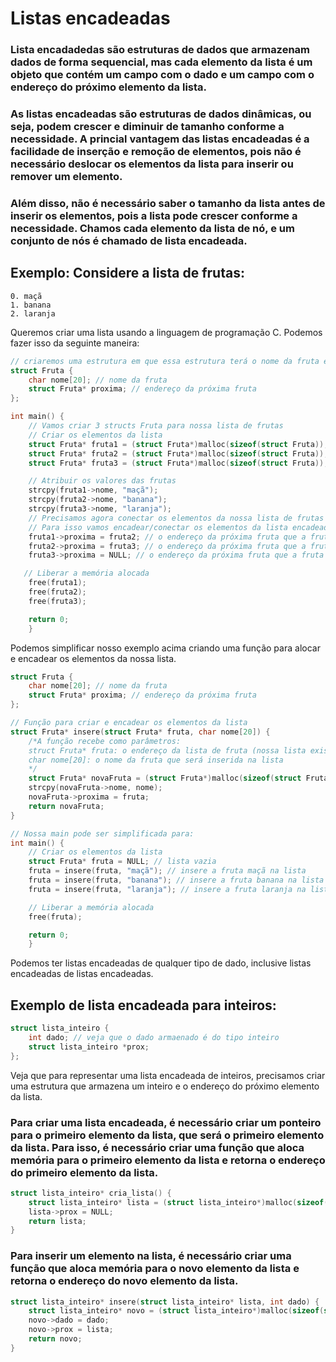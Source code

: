 # Listas encadeadas 

### Lista encadadedas são estruturas de dados que armazenam dados de forma sequencial, mas cada elemento da lista é um objeto que contém um campo com o dado e um campo com o endereço do próximo elemento da lista.

### As listas encadeadas são estruturas de dados dinâmicas, ou seja, podem crescer e diminuir de tamanho conforme a necessidade. A princial vantagem das listas encadeadas é a facilidade de inserção e remoção de elementos, pois não é necessário deslocar os elementos da lista para inserir ou remover um elemento. 

### Além disso, não é necessário saber o tamanho da lista antes de inserir os elementos, pois a lista pode crescer conforme a necessidade. Chamos cada elemento da lista de nó, e um conjunto de nós é chamado de lista encadeada. 

## Exemplo: Considere a lista de frutas: 
```
0. maçã
1. banana
2. laranja
```
Queremos criar uma lista usando a linguagem de programação C. Podemos fazer isso da seguinte maneira: 
```c
// criaremos uma estrutura em que essa estrutura terá o nome da fruta e o endereço da estrutura da próxima fruta 
struct Fruta {
    char nome[20]; // nome da fruta
    struct Fruta* proxima; // endereço da próxima fruta
};

int main() {
    // Vamos criar 3 structs Fruta para nossa lista de frutas
    // Criar os elementos da lista
    struct Fruta* fruta1 = (struct Fruta*)malloc(sizeof(struct Fruta));
    struct Fruta* fruta2 = (struct Fruta*)malloc(sizeof(struct Fruta));
    struct Fruta* fruta3 = (struct Fruta*)malloc(sizeof(struct Fruta));

    // Atribuir os valores das frutas
    strcpy(fruta1->nome, "maçã");
    strcpy(fruta2->nome, "banana");
    strcpy(fruta3->nome, "laranja");
    // Precisamos agora conectar os elementos da nossa lista de frutas
    // Para isso vamos encadear/conectar os elementos da lista encadeada
    fruta1->proxima = fruta2; // o endereço da próxima fruta que a fruta 1 vai armazenar é o endereço da fruta2
    fruta2->proxima = fruta3; // o endereço da próxima fruta que a fruta 2 vai armazenar é o endereço da fruta3
    fruta3->proxima = NULL; // o endereço da próxima fruta que a fruta 3 vai armazenar é NULL, pois não existe próxima fruta

   // Liberar a memória alocada
    free(fruta1);
    free(fruta2);
    free(fruta3);

    return 0;
    }
```

Podemos simplificar nosso exemplo acima criando uma função para alocar e encadear os elementos da nossa lista. 

```c
struct Fruta {
    char nome[20]; // nome da fruta
    struct Fruta* proxima; // endereço da próxima fruta
};

// Função para criar e encadear os elementos da lista
struct Fruta* insere(struct Fruta* fruta, char nome[20]) {
    /*A função recebe como parâmetros: 
    struct Fruta* fruta: o endereço da lista de fruta (nossa lista existente)
    char nome[20]: o nome da fruta que será inserida na lista    
    */
    struct Fruta* novaFruta = (struct Fruta*)malloc(sizeof(struct Fruta));
    strcpy(novaFruta->nome, nome);
    novaFruta->proxima = fruta;
    return novaFruta;
}

// Nossa main pode ser simplificada para:
int main() {
    // Criar os elementos da lista
    struct Fruta* fruta = NULL; // lista vazia
    fruta = insere(fruta, "maçã"); // insere a fruta maçã na lista
    fruta = insere(fruta, "banana"); // insere a fruta banana na lista
    fruta = insere(fruta, "laranja"); // insere a fruta laranja na lista

    // Liberar a memória alocada
    free(fruta);

    return 0;
    }
```


Podemos ter listas encadeadas de qualquer tipo de dado, inclusive listas encadeadas de listas encadeadas.

## Exemplo de lista encadeada para inteiros:

```c 
struct lista_inteiro {
    int dado; // veja que o dado armaenado é do tipo inteiro
    struct lista_inteiro *prox;
};
```

Veja que para representar uma lista encadeada de inteiros, precisamos criar uma estrutura que armazena um inteiro e o endereço do próximo elemento da lista.

### Para criar uma lista encadeada, é necessário criar um ponteiro para o primeiro elemento da lista, que será o primeiro elemento da lista. Para isso, é necessário criar uma função que aloca memória para o primeiro elemento da lista e retorna o endereço do primeiro elemento da lista.

```c
struct lista_inteiro* cria_lista() {
    struct lista_inteiro* lista = (struct lista_inteiro*)malloc(sizeof(struct lista_inteiro));
    lista->prox = NULL;
    return lista;
}
```

### Para inserir um elemento na lista, é necessário criar uma função que aloca memória para o novo elemento da lista e retorna o endereço do novo elemento da lista. 

```c
struct lista_inteiro* insere(struct lista_inteiro* lista, int dado) {
    struct lista_inteiro* novo = (struct lista_inteiro*)malloc(sizeof(struct lista_inteiro));
    novo->dado = dado;
    novo->prox = lista;
    return novo;
}
```
